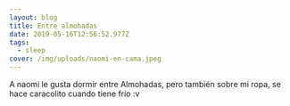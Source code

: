 ```yaml
---
layout: blog
title: Entre almohadas
date: 2019-05-16T12:56:52.977Z
tags:
  - sleep
cover: /img/uploads/naomi-en-cama.jpeg
---
```

A naomi le gusta dormir entre Almohadas, pero también sobre mi ropa, se hace caracolito cuando tiene frío :v
